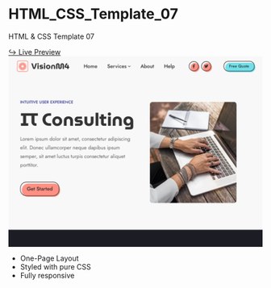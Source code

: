 # HTML_CSS_Template_07
HTML &amp; CSS Template 07

<a href="https://issakass.github.io/HTML_CSS_Template_07/">↪ Live Preview</a>
<img align="center" src="preview.png" alt="Preview Image" />
<br/>

- One-Page Layout
- Styled with pure CSS
- Fully responsive
